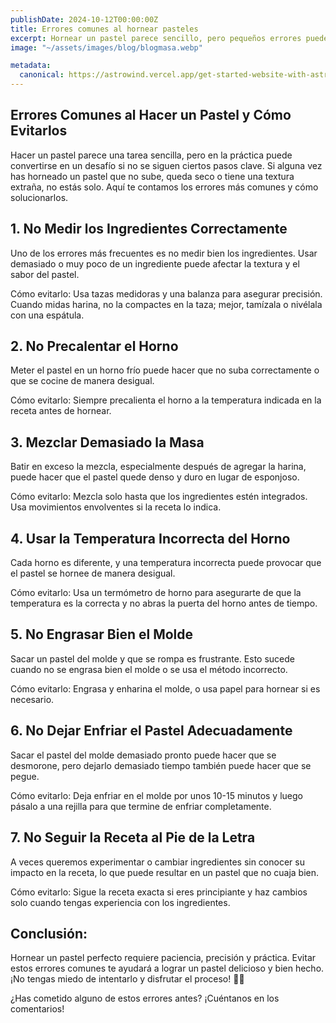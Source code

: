 ```yaml
---
publishDate: 2024-10-12T00:00:00Z
title: Errores comunes al hornear pasteles
excerpt: Hornear un pastel parece sencillo, pero pequeños errores pueden arruinar el resultado. Aquí te mostramos los errores más comunes y cómo evitarlos.
image: "~/assets/images/blog/blogmasa.webp"

metadata:
  canonical: https://astrowind.vercel.app/get-started-website-with-astro-tailwind-css
---
```


## Errores Comunes al Hacer un Pastel y Cómo Evitarlos

Hacer un pastel parece una tarea sencilla, pero en la práctica puede convertirse en un desafío si no se siguen ciertos pasos clave. Si alguna vez has horneado un pastel que no sube, queda seco o tiene una textura extraña, no estás solo. Aquí te contamos los errores más comunes y cómo solucionarlos.

## 1. No Medir los Ingredientes Correctamente

Uno de los errores más frecuentes es no medir bien los ingredientes. Usar demasiado o muy poco de un ingrediente puede afectar la textura y el sabor del pastel.

Cómo evitarlo: Usa tazas medidoras y una balanza para asegurar precisión. Cuando midas harina, no la compactes en la taza; mejor, tamízala o nivélala con una espátula.

## 2. No Precalentar el Horno

Meter el pastel en un horno frío puede hacer que no suba correctamente o que se cocine de manera desigual.

Cómo evitarlo: Siempre precalienta el horno a la temperatura indicada en la receta antes de hornear.

## 3. Mezclar Demasiado la Masa

Batir en exceso la mezcla, especialmente después de agregar la harina, puede hacer que el pastel quede denso y duro en lugar de esponjoso.

Cómo evitarlo: Mezcla solo hasta que los ingredientes estén integrados. Usa movimientos envolventes si la receta lo indica.

## 4. Usar la Temperatura Incorrecta del Horno

Cada horno es diferente, y una temperatura incorrecta puede provocar que el pastel se hornee de manera desigual.

Cómo evitarlo: Usa un termómetro de horno para asegurarte de que la temperatura es la correcta y no abras la puerta del horno antes de tiempo.

## 5. No Engrasar Bien el Molde

Sacar un pastel del molde y que se rompa es frustrante. Esto sucede cuando no se engrasa bien el molde o se usa el método incorrecto.

Cómo evitarlo: Engrasa y enharina el molde, o usa papel para hornear si es necesario.

## 6. No Dejar Enfriar el Pastel Adecuadamente

Sacar el pastel del molde demasiado pronto puede hacer que se desmorone, pero dejarlo demasiado tiempo también puede hacer que se pegue.

Cómo evitarlo: Deja enfriar en el molde por unos 10-15 minutos y luego pásalo a una rejilla para que termine de enfriar completamente.

## 7. No Seguir la Receta al Pie de la Letra

A veces queremos experimentar o cambiar ingredientes sin conocer su impacto en la receta, lo que puede resultar en un pastel que no cuaja bien.

Cómo evitarlo: Sigue la receta exacta si eres principiante y haz cambios solo cuando tengas experiencia con los ingredientes.

## Conclusión:

Hornear un pastel perfecto requiere paciencia, precisión y práctica. Evitar estos errores comunes te ayudará a lograr un pastel delicioso y bien hecho. ¡No tengas miedo de intentarlo y disfrutar el proceso! 🎂✨

¿Has cometido alguno de estos errores antes? ¡Cuéntanos en los comentarios!
